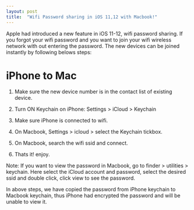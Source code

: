 ```yaml
---
layout: post
title:  "Wifi Password sharing in iOS 11,12 with Macbook!"
---
```


Apple had introduced a new feature in iOS 11-12, wifi password sharing. If you forgot your wifi password and you want to join your wifi wireless
network with out entering the password. The new devices can be joined instantly by following belows steps:

<h1> iPhone to Mac</h1>

1. Make sure the new device number is in the contact list of existing device.

2. Turn ON Keychain on iPhone: Settings > iCloud > Keychain

3. Make sure iPhone is connected to wifi.

4. On Macbook, Settings > icloud > select the Keychain tickbox.

5. On Macbook, search the wifi ssid and connect.

6. Thats it! enjoy.

Note: If you want to view the password in Macbook, go to finder > utilities > keychain. Here select the iCloud account and password, select the 
desired ssid and double click, click view to see the password.

In above steps, we have copied the password from iPhone keychain to Macbook keychain, thus iPhone had encrypted the password and will be unable
to view it. 
